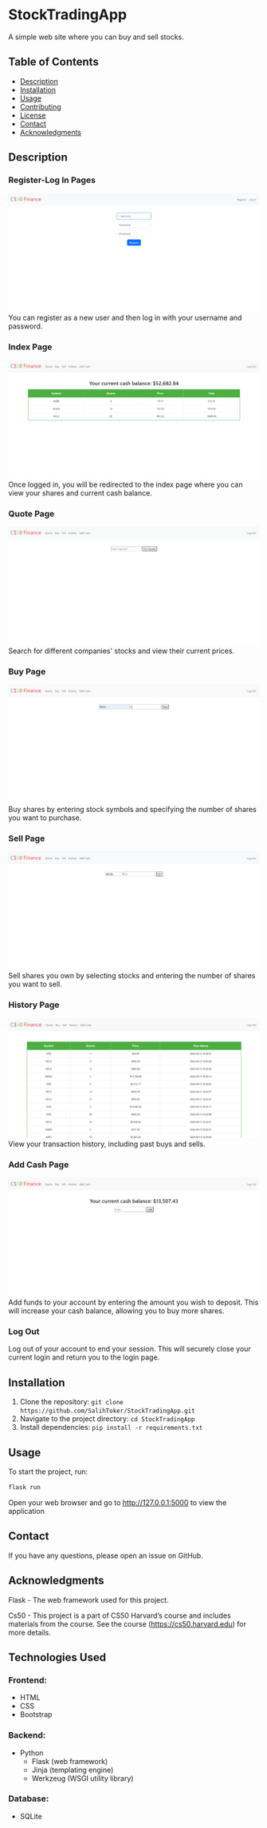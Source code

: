 # StockTradingApp

A simple web site where you can buy and sell stocks.

## Table of Contents
- [Description](#description)
- [Installation](#installation)
- [Usage](#usage)
- [Contributing](#contributing)
- [License](#license)
- [Contact](#contact)
- [Acknowledgments](#acknowledgments)

## Description

### Register-Log In Pages
![](Readme_Files/register.png)
You can register as a new user and then log in with your username and password.
### Index Page
![](Readme_Files/index.png)
Once logged in, you will be redirected to the index page where you can view your shares and current cash balance.
### Quote Page
![](Readme_Files/quote.png)
Search for different companies' stocks and view their current prices.
### Buy Page
![](Readme_Files/buy.png)
Buy shares by entering stock symbols and specifying the number of shares you want to purchase.
### Sell Page
![](Readme_Files/sell.png)
Sell shares you own by selecting stocks and entering the number of shares you want to sell.
### History Page
![](Readme_Files/history.png)
View your transaction history, including past buys and sells.
### Add Cash Page
![](Readme_Files/addcash.png)
Add funds to your account by entering the amount you wish to deposit. This will increase your cash balance, allowing you to buy more shares.
### Log Out
Log out of your account to end your session. This will securely close your current login and return you to the login page.

## Installation

1. Clone the repository: `git clone https://github.com/SalihToker/StockTradingApp.git`
2. Navigate to the project directory: `cd StockTradingApp`
3. Install dependencies: `pip install -r requirements.txt`

## Usage

To start the project, run:

```bash
flask run
```
Open your web browser and go to http://127.0.0.1:5000 to view the application

## Contact
If you have any questions, please open an issue on GitHub.

## Acknowledgments
Flask - The web framework used for this project.

Cs50 - This project is a part of CS50 Harvard’s course and includes materials from the course. See the course (https://cs50.harvard.edu) for more details.

## Technologies Used

### Frontend:
- HTML
- CSS
- Bootstrap

### Backend:
- Python
  - Flask (web framework)
  - Jinja (templating engine)
  - Werkzeug (WSGI utility library)

### Database:
- SQLite


